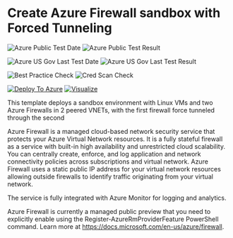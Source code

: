 # Create Azure Firewall sandbox with Forced Tunneling

![Azure Public Test Date](https://azurequickstartsservice.blob.core.windows.net/badges/101-azurefirewall-forced-tunneling/PublicLastTestDate.svg)
![Azure Public Test Result](https://azurequickstartsservice.blob.core.windows.net/badges/101-azurefirewall-forced-tunneling/PublicDeployment.svg)

![Azure US Gov Last Test Date](https://azurequickstartsservice.blob.core.windows.net/badges/101-azurefirewall-forced-tunneling/FairfaxLastTestDate.svg)
![Azure US Gov Last Test Result](https://azurequickstartsservice.blob.core.windows.net/badges/101-azurefirewall-forced-tunneling/FairfaxDeployment.svg)

![Best Practice Check](https://azurequickstartsservice.blob.core.windows.net/badges/101-azurefirewall-forced-tunneling/BestPracticeResult.svg)
![Cred Scan Check](https://azurequickstartsservice.blob.core.windows.net/badges/101-azurefirewall-forced-tunneling/CredScanResult.svg)

[![Deploy To Azure](https://raw.githubusercontent.com/fathym-it/azure-quickstart-templates/master/1-CONTRIBUTION-GUIDE/images/deploytoazure.svg?sanitize=true)](https://portal.azure.com/#create/Microsoft.Template/uri/https%3A%2F%2Fraw.githubusercontent.com%2Ffathym-it%2Fazure-quickstart-templates%2Fmaster%2F101-azurefirewall-forced-tunneling%2Fazuredeploy.json)  [![Visualize](https://raw.githubusercontent.com/fathym-it/azure-quickstart-templates/master/1-CONTRIBUTION-GUIDE/images/visualizebutton.svg?sanitize=true)](http://armviz.io/#/?load=https%3A%2F%2Fraw.githubusercontent.com%2Ffathym-it%2Fazure-quickstart-templates%2Fmaster%2F101-azurefirewall-forced-tunneling%2Fazuredeploy.json)

This template deploys a sandbox environment with Linux VMs and two Azure Firewalls in 2 peered VNETs, with the first firewall force tunneled through the second

Azure Firewall is a managed cloud-based network security service that protects your Azure Virtual Network resources. It is a fully stateful firewall as a service with built-in high availability and unrestricted cloud scalability. You can centrally create, enforce, and log application and network connectivity policies across subscriptions and virtual network. Azure Firewall uses a static public IP address for your virtual network resources allowing outside firewalls to identify traffic originating from your virtual network.

The service is fully integrated with Azure Monitor for logging and analytics.

Azure Firewall is currently a managed public preview that you need to explicitly enable using the Register-AzureRmProviderFeature PowerShell command. Learn more at https://docs.microsoft.com/en-us/azure/firewall.


